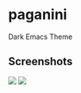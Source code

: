 # paganini
Dark Emacs Theme

## Screenshots
![](https://github.com/onurtemizkan/paganini/screenshots/raw/master/s1.png)
![](https://github.com/onurtemizkan/paganini/screenshots/raw/master/s2.png)
